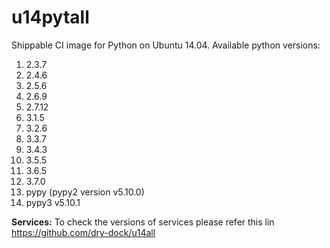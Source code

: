 # u14pytall

Shippable CI image for Python on Ubuntu 14.04. Available python versions:

1. 2.3.7
2. 2.4.6
3. 2.5.6
4. 2.6.9
5. 2.7.12
6. 3.1.5
7. 3.2.6
8. 3.3.7
9. 3.4.3
10. 3.5.5
11. 3.6.5
12. 3.7.0
13. pypy (pypy2 version v5.10.0)
14. pypy3 v5.10.1

**Services:**
To check the versions of services please refer this lin https://github.com/dry-dock/u14all 
